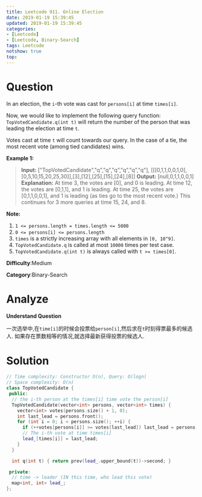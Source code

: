 ```yaml
---
title: Leetcode 911. Online Election
date: 2019-01-19 15:39:45
updated: 2019-01-19 15:39:45
categories: 
- [Leetcode]
- [Leetcode, Binary-Search]
tags: Leetcode
notshow: true
top:
---
```


# Question

In an election, the  `i`-th vote was cast for  `persons[i]`  at time  `times[i]`.

Now, we would like to implement the following query function:  `TopVotedCandidate.q(int t)`  will return the number of the person that was leading the election at time  `t`.

Votes cast at time  `t`  will count towards our query. In the case of a tie, the most recent vote (among tied candidates) wins.

**Example 1:**

> **Input:** ["TopVotedCandidate","q","q","q","q","q","q"], [[[0,1,1,0,0,1,0],[0,5,10,15,20,25,30]],[3],[12],[25],[15],[24],[8]]
> **Output:** [null,0,1,1,0,0,1]
> **Explanation:** 
> At time 3, the votes are [0], and 0 is leading.
> At time 12, the votes are [0,1,1], and 1 is leading.
> At time 25, the votes are [0,1,1,0,0,1], and 1 is leading (as ties go to the most recent vote.)
> This continues for 3 more queries at time 15, 24, and 8.

**Note:**

1. `1 <= persons.length = times.length <= 5000`
2. `0 <= persons[i] <= persons.length`
3. `times` is a strictly increasing array with all elements in  `[0, 10^9]`.
4. `TopVotedCandidate.q`  is called at most  `10000`  times per test case.
5. `TopVotedCandidate.q(int t)`  is always called with  `t >= times[0]`.

**Difficulty**:Medium

**Category**:Binary-Search

<!-- more -->

# Analyze

**Understand Question**

一次选举中,在`time[i]`的时候会投票给`person[i]`,然后求在`t`时刻得票最多的候选人. 如果存在票数相等的情况,就选择最新获得投票的候选人.

# Solution

```cpp
// Time complexity: Constructor O(n), Query: O(logn)
// Space complexity: O(n)
class TopVotedCandidate {
 public:
  // the i-th person at the times[i] time vote the person[i]
  TopVotedCandidate(vector<int> persons, vector<int> times) {
    vector<int> votes(persons.size() + 1, 0);
    int last_lead = persons.front();
    for (int i = 0; i < persons.size(); ++i) {
      if (++votes[persons[i]] >= votes[last_lead]) last_lead = persons[i];
      // The i-th vote at time times[i]
      lead_[times[i]] = last_lead;
    }
  }

  int q(int t) { return prev(lead_.upper_bound(t))->second; }

 private:
  // time -> leader (IN this time, who lead this vote)
  map<int, int> lead_;
};
```